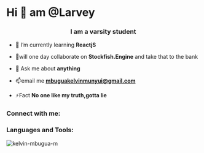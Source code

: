 <h1 align="left">Hi 👋 am @Larvey</h1>
<h3 align="center">I am a varsity student</h3>

- 🌱 I’m currently learning **ReactjS**

- 👯will one day collaborate on **Stockfish.Engine** and take that to the bank

- 💬 Ask me about **anything**

- 📫email me **mbuguakelvinmunyui@gmail.com**

- ⚡Fact **No one like my truth,gotta lie**

<h3 align="left">Connect with me:</h3>
<p align="left">

<h3 align="left">Languages and Tools:</h3>


<p><img align="left" src="https://github-readme-stats.vercel.app/api/top-langs?username=kelvin-mbugua-m&show_icons=true&locale=en&layout=compact" alt="kelvin-mbugua-m" /></p>

